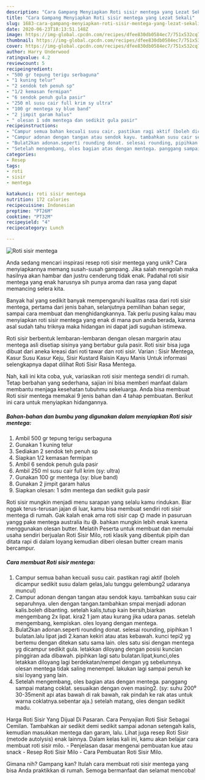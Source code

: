```yaml
---
description: "Cara Gampang Menyiapkan Roti sisir mentega yang Lezat Sekali"
title: "Cara Gampang Menyiapkan Roti sisir mentega yang Lezat Sekali"
slug: 1683-cara-gampang-menyiapkan-roti-sisir-mentega-yang-lezat-sekali
date: 2020-06-23T18:13:51.148Z
image: https://img-global.cpcdn.com/recipes/dfee830db0584ec7/751x532cq70/roti-sisir-mentega-foto-resep-utama.jpg
thumbnail: https://img-global.cpcdn.com/recipes/dfee830db0584ec7/751x532cq70/roti-sisir-mentega-foto-resep-utama.jpg
cover: https://img-global.cpcdn.com/recipes/dfee830db0584ec7/751x532cq70/roti-sisir-mentega-foto-resep-utama.jpg
author: Harry Underwood
ratingvalue: 4.2
reviewcount: 5
recipeingredient:
- "500 gr tepung terigu serbaguna"
- "1 kuning telur"
- "2 sendok teh penuh sp"
- "1/2 kemasan fermipan"
- "6 sendok penuh gula pasir"
- "250 ml susu cair full krim sy ultra"
- "100 gr mentega sy blue band"
- "2 jimpit garam halus"
- " olesan 1 sdm mentega dan sedikit gula pasir"
recipeinstructions:
- "Campur semua bahan kecuali susu cair. pastikan ragi aktif (boleh dicampur sedikit susu dalam gelas,lalu tunggu gelembung2 udaranya muncul)"
- "Campur adonan dengan tangan atau sendok kayu. tambahkan susu cair separuhnya. ulen dengan tangan.tambahkan smpai menjadi adonan kalis.boleh dibanting. setelah kalis,tutup kain bersih,biarkan mengembang 2x lipat. kira2 1 jam atau kurang jika udara panas. setelah mengembang, kempiskan. oles loyang dengan mentega."
- "Bulat2kan adonan.seperti rounding donat. selesai rounding, pipihkan 1 bulatan.lalu lipat jadi 2.kanan kekiri atau atas kebawah. kunci tepi2 yg bertemu dengan ditekan satu sama lain. oles satu sisi dengan mentega yg dicampur sedikit gula. letakkan diloyang dengan posisi kuncian pinggiran ada dibawah. pipihkan lagi satu bulatan.lipat,kunci,oles letakkan diloyang lagi berdekatan/nempel dengan yg sebelumnya. olesan mentega tidak saling menempel. lakukan lagi sampai penuh ke sisi loyang yang lain."
- "Setelah mengembang, oles bagian atas dengan mentega. panggang sampai matang coklat. sesuaikan dengan oven masing2. (sy: suhu 200⁰ 30-35menit api atas bawah di rak bawah, rak pindah ke rak atas untuk warna coklatnya.sebentar aja.) setelah matang, oles dengan sedikit madu."
categories:
- Resep
tags:
- roti
- sisir
- mentega

katakunci: roti sisir mentega 
nutrition: 172 calories
recipecuisine: Indonesian
preptime: "PT26M"
cooktime: "PT32M"
recipeyield: "4"
recipecategory: Lunch

---
```



![Roti sisir mentega](https://img-global.cpcdn.com/recipes/dfee830db0584ec7/751x532cq70/roti-sisir-mentega-foto-resep-utama.jpg)

Anda sedang mencari inspirasi resep roti sisir mentega yang unik? Cara menyiapkannya memang susah-susah gampang. Jika salah mengolah maka hasilnya akan hambar dan justru cenderung tidak enak. Padahal roti sisir mentega yang enak harusnya sih punya aroma dan rasa yang dapat memancing selera kita.

Banyak hal yang sedikit banyak mempengaruhi kualitas rasa dari roti sisir mentega, pertama dari jenis bahan, selanjutnya pemilihan bahan segar, sampai cara membuat dan menghidangkannya. Tak perlu pusing kalau mau menyiapkan roti sisir mentega yang enak di mana pun anda berada, karena asal sudah tahu triknya maka hidangan ini dapat jadi suguhan istimewa.

Roti sisir berbentuk lembaran-lembaran dengan olesan margarin atau mentega asli disetiap sisinya yang bertabur gula pasir. Roti sisir bisa juga dibuat dari aneka kreasi dari roti tawar dan roti sisir. Varian : Sisir Mentega, Kasur Susu Kasur Keju, Sisir Kustard Raisin Kayu Manis Untuk informasi selengkapnya dapat dilihat Roti Sisir Rasa Mentega.


Nah, kali ini kita coba, yuk, variasikan roti sisir mentega sendiri di rumah. Tetap berbahan yang sederhana, sajian ini bisa memberi manfaat dalam membantu menjaga kesehatan tubuhmu sekeluarga. Anda bisa membuat Roti sisir mentega memakai 9 jenis bahan dan 4 tahap pembuatan. Berikut ini cara untuk menyiapkan hidangannya.

<!--inarticleads1-->

##### Bahan-bahan dan bumbu yang digunakan dalam menyiapkan Roti sisir mentega:

1. Ambil 500 gr tepung terigu serbaguna
1. Gunakan 1 kuning telur
1. Sediakan 2 sendok teh penuh sp
1. Siapkan 1/2 kemasan fermipan
1. Ambil 6 sendok penuh gula pasir
1. Ambil 250 ml susu cair full krim (sy: ultra)
1. Gunakan 100 gr mentega (sy: blue band)
1. Gunakan 2 jimpit garam halus
1. Siapkan  olesan: 1 sdm mentega dan sedikit gula pasir


Roti sisir mungkin menjadi menu sarapan yang selalu kamu rindukan. Biar nggak terus-terusan jajan di luar, kamu bisa membuat sendiri roti sisir mentega di rumah. Gak kalah enak ama roti sisir cap 🌞 made in pasuruan yangg pake mentega australia itu 😅. bahkan mungkin lebih enak karena menggunakan olesan butter. Melatih Peserta untuk membuat dan memulai usaha sendiri berjualan Roti Sisir Milo, roti klasik yang dibentuk pipih dan ditata rapi di dalam loyang kemudian diberi olesan butter cream manis bercampur. 

<!--inarticleads2-->

##### Cara membuat Roti sisir mentega:

1. Campur semua bahan kecuali susu cair. pastikan ragi aktif (boleh dicampur sedikit susu dalam gelas,lalu tunggu gelembung2 udaranya muncul)
1. Campur adonan dengan tangan atau sendok kayu. tambahkan susu cair separuhnya. ulen dengan tangan.tambahkan smpai menjadi adonan kalis.boleh dibanting. setelah kalis,tutup kain bersih,biarkan mengembang 2x lipat. kira2 1 jam atau kurang jika udara panas. setelah mengembang, kempiskan. oles loyang dengan mentega.
1. Bulat2kan adonan.seperti rounding donat. selesai rounding, pipihkan 1 bulatan.lalu lipat jadi 2.kanan kekiri atau atas kebawah. kunci tepi2 yg bertemu dengan ditekan satu sama lain. oles satu sisi dengan mentega yg dicampur sedikit gula. letakkan diloyang dengan posisi kuncian pinggiran ada dibawah. pipihkan lagi satu bulatan.lipat,kunci,oles letakkan diloyang lagi berdekatan/nempel dengan yg sebelumnya. olesan mentega tidak saling menempel. lakukan lagi sampai penuh ke sisi loyang yang lain.
1. Setelah mengembang, oles bagian atas dengan mentega. panggang sampai matang coklat. sesuaikan dengan oven masing2. (sy: suhu 200⁰ 30-35menit api atas bawah di rak bawah, rak pindah ke rak atas untuk warna coklatnya.sebentar aja.) setelah matang, oles dengan sedikit madu.


Harga Roti Sisir Yang Dijual Di Pasaran. Cara Penyajian Roti Sisir Sebagai Cemilan. Tambahkan air sedikit demi sedikit sampai adonan setengah kalis, kemudian masukkan mentega dan garam, lalu. Lihat juga resep Roti Sisir (metode autolysis) enak lainnya. Dalam kelas kali ini, kamu akan belajar cara membuat roti sisir milo. - Penjelasan dasar mengenai pembuatan kue atau snack - Resep Roti Sisir Milo - Cara Pembuatan Roti Sisir Milo. 

Gimana nih? Gampang kan? Itulah cara membuat roti sisir mentega yang bisa Anda praktikkan di rumah. Semoga bermanfaat dan selamat mencoba!
